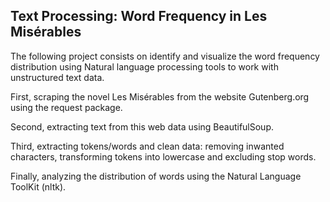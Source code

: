 

## Text Processing: Word Frequency in Les Misérables

The following project consists on identify and visualize the word frequency distribution using Natural language processing tools to work with unstructured text data.

First, scraping the novel Les Misérables from the website Gutenberg.org using the request package.

Second, extracting text from this web data using BeautifulSoup.

Third, extracting tokens/words and clean data: removing inwanted characters, transforming tokens into lowercase and excluding stop words.

Finally, analyzing the distribution of words using the Natural Language ToolKit (nltk).
